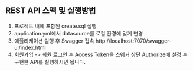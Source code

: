 ## REST API 스펙 및 실행방법
1. 프로젝트 내에 포함된 create.sql 실행
2. application.yml에서 datasource를 로컬 환경에 맞게 변경
3. 애플리케이션 실행 후 Swagger 접속 
   http://localhost:7070/swagger-ui/index.html
4. 회원가입 -> 회원 로그인 후 Access Token을 스웨거 상단 Authorize에 설정 후 구현한 API를 실행하시면 됩니다.
